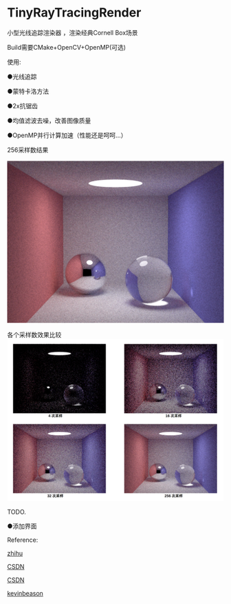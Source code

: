 # TinyRayTracingRender


小型光线追踪渲染器
，渲染经典Cornell Box场景

Build需要CMake+OpenCV+OpenMP(可选)

使用:

●光线追踪

●蒙特卡洛方法

●2x抗锯齿

●均值滤波去噪，改善图像质量

●OpenMP并行计算加速（性能还是呵呵...）

256采样数结果

![](img/256spp.PNG)

各个采样数效果比较
![](img/compare.PNG)

TODO.

●添加界面

Reference:

[zhihu](https://zhuanlan.zhihu.com/p/29418992)

[CSDN](https://blog.csdn.net/qq_33274326/article/details/60779919)

[CSDN](https://blog.csdn.net/sunacmer/article/details/7451861)

[kevinbeason](http://www.kevinbeason.com/smallpt/)